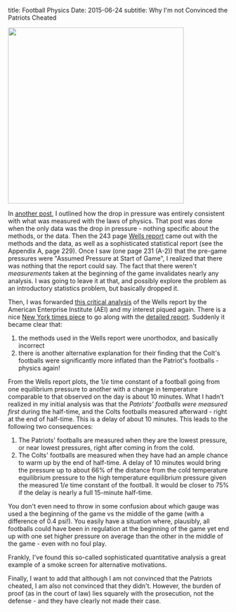 title: Football Physics 
Date: 2015-06-24
subtitle: Why I'm not Convinced the Patriots Cheated

<img src="images/football.jpg" width=400px>

In [another post], I outlined how the drop in pressure was entirely consistent with what was measured with the laws of physics.  That post was done when the only data was the drop in pressure - nothing specific about the methods, or the data.  Then the 243 page [Wells report] came out with the methods and the data, as well as a sophisticated statistical report (see the Appendix A, page 229).  Once I saw (one page 231 (A-2)) that the pre-game pressures were "Assumed Pressure at Start of Game", I realized that there was nothing that the report could say.  The fact that there weren't *measurements* taken at the beginning of the game invalidates nearly any analysis.  I was going to leave it at that, and possibly explore the problem as an introductory statistics problem, but basically dropped it.  

Then, I was forwarded [this critical analysis] of the Wells report by the American Enterprise Institute (AEI) and my interest piqued again.  There is a nice [New York times piece] to go along with the [detailed report].  Suddenly it became clear that:

1. the methods used in the Wells report were unorthodox, and basically incorrect
2. there is another alternative explanation for their finding that the Colt's footballs were significantly more inflated than the Patriot's footballs - physics again!

From the Wells report plots, the $1/e$ time constant of a football going from one equilibrium pressure to another with a change in temperature comparable to that observed on the day is about 10 minutes.  What I hadn't realized in my initial analysis was that the *Patriots' footballs were measured first* during the half-time, and the Colts footballs measured afterward - right at the end of half-time.  This is a delay of about 10 minutes.  This leads to the following two consequences:

1. The Patriots' footballs are measured when they are the lowest pressure, or near lowest pressures, right after coming in from the cold.
2. The Colts' footballs are measured when they have had an ample chance to warm up by the end of half-time.  A delay of 10 minutes would bring the pressure up to about 66% of the distance from the cold temperature equilibrium pressure to the high temperature equilibrium pressure given the measured $1/e$ time constant of the football.  It would be closer to 75% if the delay is nearly a full 15-minute half-time.

You don't even need to throw in some confusion about which gauge was used a the beginning of the game vs the middle of the game (with a difference of 0.4 psi!).  You easily have a situation where, plausibly, all footballs could have been in regulation at the beginning of the game yet end up with one set higher pressure on average than the other in the middle of the game - even with no foul play. 

Frankly, I've found this so-called sophisticated quantitative analysis a great example of a smoke screen for alternative motivations.

Finally, I want to add that although I am not convinced that the Patriots cheated, I am also not convinced that they didn't.  However, the burden of proof (as in the court of law) lies squarely with the prosecution, not the defense - and they have clearly not made their case.


[another post]: http://web.bryant.edu/~bblais/how-to-deflate-a-football-deflating-story.html
[Wells report]: https://s3.amazonaws.com/s3.documentcloud.org/documents/2073728/ted-wells-report-deflategate.pdf
[this critical analysis]: https://www.aei.org/wp-content/uploads/2015/06/On-the-Wells-report.pdf
[New York times piece]: http://www.nytimes.com/2015/06/14/opinion/deflating-deflategate.html?_r=1
[detailed report]: https://www.aei.org/wp-content/uploads/2015/06/On-the-Wells-report.pdf

